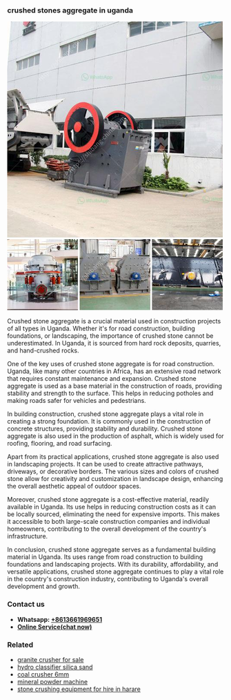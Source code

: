 <h3>crushed stones aggregate in uganda</h3><img src='1704791448.jpg' alt=''><p>Crushed stone aggregate is a crucial material used in construction projects of all types in Uganda. Whether it's for road construction, building foundations, or landscaping, the importance of crushed stone cannot be underestimated. In Uganda, it is sourced from hard rock deposits, quarries, and hand-crushed rocks. </p><p>One of the key uses of crushed stone aggregate is for road construction. Uganda, like many other countries in Africa, has an extensive road network that requires constant maintenance and expansion. Crushed stone aggregate is used as a base material in the construction of roads, providing stability and strength to the surface. This helps in reducing potholes and making roads safer for vehicles and pedestrians.</p><p>In building construction, crushed stone aggregate plays a vital role in creating a strong foundation. It is commonly used in the construction of concrete structures, providing stability and durability. Crushed stone aggregate is also used in the production of asphalt, which is widely used for roofing, flooring, and road surfacing.</p><p>Apart from its practical applications, crushed stone aggregate is also used in landscaping projects. It can be used to create attractive pathways, driveways, or decorative borders. The various sizes and colors of crushed stone allow for creativity and customization in landscape design, enhancing the overall aesthetic appeal of outdoor spaces.</p><p>Moreover, crushed stone aggregate is a cost-effective material, readily available in Uganda. Its use helps in reducing construction costs as it can be locally sourced, eliminating the need for expensive imports. This makes it accessible to both large-scale construction companies and individual homeowners, contributing to the overall development of the country's infrastructure.</p><p>In conclusion, crushed stone aggregate serves as a fundamental building material in Uganda. Its uses range from road construction to building foundations and landscaping projects. With its durability, affordability, and versatile applications, crushed stone aggregate continues to play a vital role in the country's construction industry, contributing to Uganda's overall development and growth.</p><h3>Contact us</h3><ul><li><strong>Whatsapp:&nbsp;<a href="https://wa.me/8613661969651">+8613661969651</a></strong></li><li><a href="https://swt.shibang-china.com/?git&amp;zhl&amp;crushed stones aggregate in uganda"><strong>Online Service(chat now)</strong></a></li></ul><h3>Related</h3><ul><li><a href='granite crusher for sale.md'>granite crusher for sale</a></li><li><a href='hydro classifier silica sand.md'>hydro classifier silica sand</a></li><li><a href='coal crusher 6mm.md'>coal crusher 6mm</a></li><li><a href='mineral powder machine.md'>mineral powder machine</a></li><li><a href='stone crushing equipment for hire in harare.md'>stone crushing equipment for hire in harare</a></li></ul>